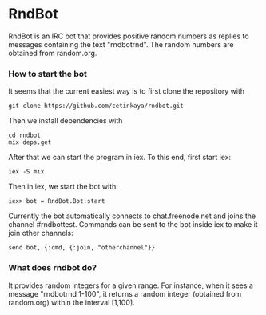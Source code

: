 RndBot
======

RndBot is an IRC bot that provides positive random numbers as replies to messages containing the text "rndbotrnd". The random numbers are obtained from random.org. 

### How to start the bot

It seems that the current easiest way is to first clone the repository with

```
git clone https://github.com/cetinkaya/rndbot.git
```

Then we install dependencies with

```
cd rndbot
mix deps.get
````

After that we can start the program in iex. To this end, first start iex:

```
iex -S mix
```

Then in iex, we start the bot with:

```
iex> bot = RndBot.Bot.start
```

Currently the bot automatically connects to chat.freenode.net and joins the channel #rndbottest. Commands can be sent to the bot inside iex to make it join other channels:

```
send bot, {:cmd, {:join, "otherchannel"}}
```

### What does rndbot do?

It provides random integers for a given range. For instance, when it sees a message "rndbotrnd 1-100", it returns a random integer (obtained from random.org) within the interval [1,100]. 
